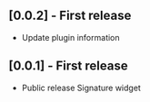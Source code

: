 ## [0.0.2] - First release

* Update plugin information

## [0.0.1] - First release

* Public release Signature widget
